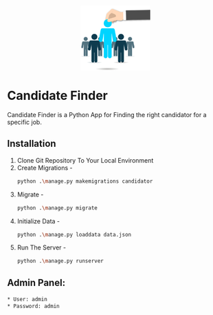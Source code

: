 <p align="center"><img src="https://github.com/yotamon/Candidate-Finder/blob/master/gloat/candidator/static/images/main-img.png" height="150"></p>

# Candidate Finder

Candidate Finder is a Python App for Finding the right candidator for a specific job.

## Installation

1. Clone Git Repository To Your Local Environment
2. Create Migrations -
    ```bash
    python .\manage.py makemigrations candidator
    ```
3. Migrate -
    ```bash
    python .\manage.py migrate
    ```
4. Initialize Data -
    ```bash
    python .\manage.py loaddata data.json
    ```
5. Run The Server - 
    ```bash
    python .\manage.py runserver
    ```

## Admin Panel: 
    * User: admin
    * Password: admin
